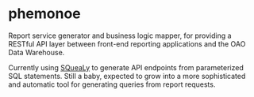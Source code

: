 # phemonoe

Report service generator and business logic mapper, for providing a RESTful API layer between front-end reporting applications and the OAO Data Warehouse.

Currently using [SQueaLy](https://github.com/hashedin/squealy) to generate API endpoints from parameterized SQL statements. Still a baby, expected to grow into a more sophisticated and automatic tool for generating queries from report requests.
